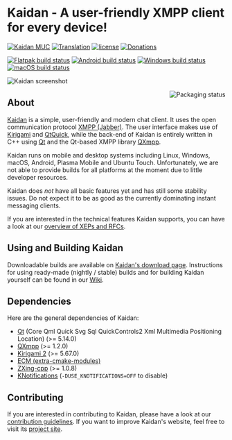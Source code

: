 # Kaidan - A user-friendly XMPP client for every device!

[![Kaidan MUC](https://search.jabbercat.org/api/1.0/badge?address=kaidan@muc.kaidan.im)](https://i.kaidan.im)
[![Translation](https://hosted.weblate.org/widgets/kaidan/-/svg-badge.svg)](https://hosted.weblate.org/engage/kaidan/)
[![license](https://img.shields.io/badge/License-GPLv3%2B%20%2F%20CC%20BY--SA%204.0-blue.svg)](https://raw.githubusercontent.com/kaidanim/kaidan/master/LICENSE)
[![Donations](https://img.shields.io/liberapay/patrons/kaidan.svg?logo=liberapay)](https://liberapay.com/kaidan)

[![Flatpak build status](https://binary-factory.kde.org/buildStatus/icon?subject=Flatpak&job=Kaidan_x86_64_flatpak)](https://binary-factory.kde.org/job/Kaidan_x86_64_flatpak/)
[![Android build status](https://binary-factory.kde.org/buildStatus/icon?subject=Android&job=Kaidan_android)](https://binary-factory.kde.org/job/Kaidan_android/)
[![Windows build status](https://binary-factory.kde.org/buildStatus/icon?subject=Windows&job=Kaidan_Nightly_win64)](https://binary-factory.kde.org/job/Kaidan_Nightly_win64/)
[![macOS build status](https://binary-factory.kde.org/buildStatus/icon?subject=macOS&job=Kaidan_Nightly_macos)](https://binary-factory.kde.org/job/Kaidan_Nightly_macos/)

![Kaidan screenshot](https://www.kaidan.im/images/screenshot.png)

<a href="https://repology.org/project/kaidan/versions">
    <img src="https://repology.org/badge/vertical-allrepos/kaidan.svg" alt="Packaging status" align="right">
</a>

## About

[Kaidan][kaidan-website] is a simple, user-friendly and modern chat client. It
uses the open communication protocol [XMPP (Jabber)][xmpp]. The user interface
makes use of [Kirigami][kirigami-website] and [QtQuick][qtquick], while the
back-end of Kaidan is entirely written in C++ using [Qt][qt] and the Qt-based
XMPP library [QXmpp][qxmpp].

Kaidan runs on mobile and desktop systems including Linux, Windows, macOS,
Android, Plasma Mobile and Ubuntu Touch.
Unfortunately, we are not able to provide builds for all platforms at the moment
due to little developer resources.

Kaidan does *not* have all basic features yet and has still some stability
issues. Do not expect it to be as good as the currently dominating instant
messaging clients.

If you are interested in the technical features Kaidan supports, you can have a
look at our [overview of XEPs and RFCs][xeps-rfcs].

## Using and Building Kaidan

Downloadable builds are available on [Kaidan's download page][downloads].
Instructions for using ready-made (nightly / stable) builds and for building
Kaidan yourself can be found in our [Wiki][wiki].

## Dependencies

Here are the general dependencies of Kaidan:
 * [Qt][qt-build-sources] (Core Qml Quick Svg Sql QuickControls2 Xml Multimedia Positioning Location) (>= 5.14.0)
 * [QXmpp][qxmpp] (>= 1.2.0)
 * [Kirigami 2][kirigami-repo] (>= 5.67.0)
 * [ECM (extra-cmake-modules)][ecm]
 * [ZXing-cpp][zxing-cpp] (>= 1.0.8)
 * [KNotifications][knotifications] (`-DUSE_KNOTIFICATIONS=OFF` to disable)

## Contributing

If you are interested in contributing to Kaidan, please have a look at our
[contribution guidelines][contributing]. If you want to improve Kaidan's
website, feel free to visit its [project site][kaidan-website-repo].

[contributing]: CONTRIBUTING.md
[downloads]: https://www.kaidan.im/download/
[ecm]: https://api.kde.org/ecm/manual/ecm.7.html
[kaidan-website]: https://kaidan.im
[kaidan-website-repo]: https://invent.kde.org/websites/kaidan-im
[kirigami-repo]: https://invent.kde.org/frameworks/kirigami
[kirigami-website]: https://kde.org/products/kirigami/
[knotifications]: https://api.kde.org/frameworks/knotifications/html/index.html
[qt]: https://www.qt.io/
[qt-build-sources]: https://doc.qt.io/qt-5/build-sources.html
[qtquick]: https://wiki.qt.io/Qt_Quick
[qxmpp]: https://github.com/qxmpp-project/qxmpp
[wiki]: https://invent.kde.org/network/kaidan/-/wikis/home
[xeps-rfcs]: https://invent.kde.org/network/kaidan/-/wikis/xeps-rfcs
[xmpp]: https://xmpp.org
[zxing-cpp]: https://github.com/nu-book/zxing-cpp
